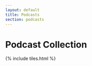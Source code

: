 ```yaml
---
layout: default
title: Podcasts
section: podcasts
---
```


# Podcast Collection

{% include tiles.html %}
